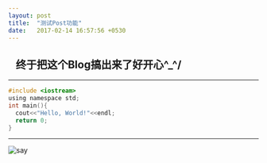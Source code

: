 ```yaml
---
layout: post
title:  "测试Post功能"
date:   2017-02-14 16:57:56 +0530
---
```


##    终于把这个Blog搞出来了好开心\^_^/
***
``` c
#include <iostream>
using namespace std;
int main(){
  cout<<"Hello, World!"<<endl;
  return 0;
}
```
***
![say](http://pic.baike.soso.com/p/20140317/20140317173046-2137283813.jpg)

